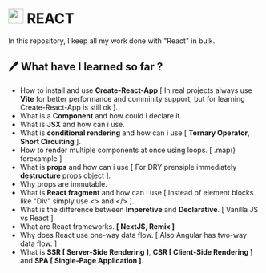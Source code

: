 # <img src="https://cdn.jsdelivr.net/gh/devicons/devicon/icons/react/react-original.svg" width="30" height="30" /> REACT

In this repository, I keep all my work done with "React" in bulk.

## 🖊 What have I learned so far ?

- How to install and use **Create-React-App** [ In real projects always use **Vite** for better performance and comminity support, but for learning Create-React-App is still ok ].
- What is a **Component** and how could i declare it.
- What is **JSX** and how can i use.
- What is **conditional rendering** and how can i use [ **Ternary Operator**, **Short Circuiting** ].
- How to render multiple components at once using loops. [ .map() forexample ]
- What is **props** and how can i use [ For DRY prensiple immediately **destructure** props object ].
- Why props are immutable.
- What is **React fragment** and how can i use [ Instead of element blocks like "Div" simply use <> and </> ].
- What is the difference between **Imperetive** and **Declarative**. [ Vanilla JS vs React ]
- What are React frameworks. **[ NextJS, Remix ]**
- Why does React use one-way data flow. [ Also Angular has two-way data flow. ]
- What is **SSR [ Server-Side Rendering ]**, **CSR [ Client-Side Rendering ]** and **SPA [ Single-Page Application ]**.
